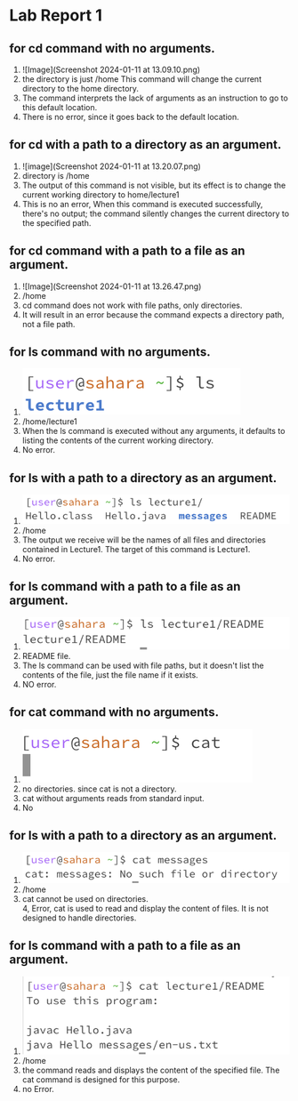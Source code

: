 # Lab Report 1
## for cd command with no arguments.  
1. ![Image](Screenshot 2024-01-11 at 13.09.10.png)  
2. the directory is just /home This command will change the current directory to the home directory.  
3.  The command interprets the lack of arguments as an instruction to go to this default location.   
4. There is no error, since it goes back to the default location.  

## for cd with a path to a directory as an argument.  
1. ![image](Screenshot 2024-01-11 at 13.20.07.png)  
2. directory is /home 
3. The output of this command is not visible, but its effect is to change the current working directory to home/lecture1  
4. This is no an error, When this command is executed successfully, there's no output; the command silently changes the current directory to the specified path.   

## for cd command with a path to a file as an argument.  
1. ![Image](Screenshot 2024-01-11 at 13.26.47.png)  
2. /home
3. cd command does not work with file paths, only directories.  
4. It will result in an error because the command expects a directory path, not a file path.  

## for ls command with no arguments.  
1. ![Image](1.png)  
2. /home/lecture1
3. When the ls command is executed without any arguments, it defaults to listing the contents of the current working directory.  
4. No error.  

## for ls with a path to a directory as an argument.  
1. ![Image](2.png)  
2. /home
3. The output we receive will be the names of all files and directories contained in Lecture1. The target of this command is Lecture1.  
4. No error.  

## for ls command with a path to a file as an argument.  
1. ![image](8.png)  
2. README file.  
3. The ls command can be used with file paths, but it doesn't list the contents of the file, just the file name if it exists.  
4. NO error.  

## for cat command with no arguments.  
1. ![Image](4.png)  
2. no directories. since cat is not a directory.  
3. cat without arguments reads from standard input.  
4. No  

## for ls with a path to a directory as an argument.  
1. ![Image](5.png)  
2. /home
3. cat cannot be used on directories.  
4, Error, cat is used to read and display the content of files. It is not designed to handle directories.  

## for ls command with a path to a file as an argument.  
1. ![Image](7.png)  
2. /home 
3. the command reads and displays the content of the specified file. The cat command is designed for this purpose.  
4. no Error.  


